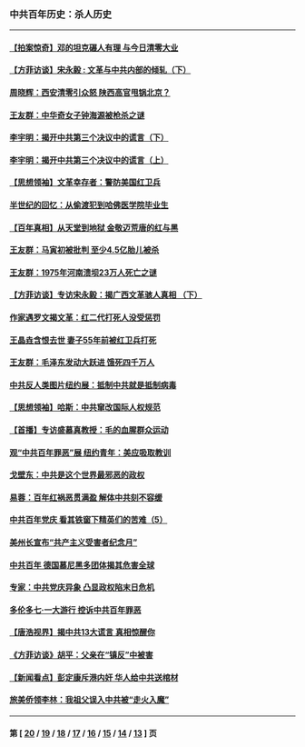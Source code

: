 ### 中共百年历史：杀人历史
---
#### [【拍案惊奇】邓的坦克碾人有理 与今日清零大业](../../pages/nf1176106/n13729574.md?05260430) 
#### [【方菲访谈】宋永毅 : 文革与中共内部的倾轧（下）](../../pages/nf1176106/n13486836.md?05260430) 
#### [周晓辉：西安清零引众怒 陕西高官甩锅北京？](../../pages/nf1176106/n13484627.md?05260430) 
#### [王友群：中华奇女子钟海源被枪杀之谜](../../pages/nf1176106/n13430555.md?05260430) 
#### [李宇明：揭开中共第三个决议中的谎言（下）](../../pages/nf1176106/n13389389.md?05260430) 
#### [李宇明：揭开中共第三个决议中的谎言（上）](../../pages/nf1176106/n13388697.md?05260430) 
#### [【思想领袖】文革幸存者：警防美国红卫兵](../../pages/nf1176106/n13339289.md?05260430) 
#### [半世纪的回忆：从偷渡犯到哈佛医学院毕业生](../../pages/nf1176106/n13345328.md?05260430) 
#### [【百年真相】从天堂到地狱 金敬迈荒唐的红与黑](../../pages/nf1176106/n13336995.md?05260430) 
#### [王友群：马寅初被批判 至少4.5亿胎儿被杀](../../pages/nf1176106/n13260313.md?05260430) 
#### [王友群：1975年河南溃坝23万人死亡之谜](../../pages/nf1176106/n13231576.md?05260430) 
#### [【方菲访谈】专访宋永毅：揭广西文革骇人真相 （下）](../../pages/nf1176106/n13209074.md?05260430) 
#### [作家遇罗文揭文革：红二代打死人没受惩罚](../../pages/nf1176106/n13205254.md?05260430) 
#### [王晶垚含恨去世 妻子55年前被红卫兵打死](../../pages/nf1176106/n13203590.md?05260430) 
#### [王友群：毛泽东发动大跃进 饿死四千万人](../../pages/nf1176106/n13177158.md?05260430) 
#### [中共反人类图片纽约展：抵制中共就是抵制病毒](../../pages/nf1176106/n13115371.md?05260430) 
#### [【思想领袖】哈斯：中共窜改国际人权规范](../../pages/nf1176106/n13053647.md?05260430) 
#### [【首播】专访盛慕真教授：毛的血腥群众运动](../../pages/nf1176106/n13091782.md?05260430) 
#### [观“中共百年罪恶”展 纽约青年：美应吸取教训](../../pages/nf1176106/n13085246.md?05260430) 
#### [戈壁东：中共是这个世界最邪恶的政权](../../pages/nf1176106/n13085641.md?05260430) 
#### [易蓉：百年红祸恶贯满盈 解体中共刻不容缓](../../pages/nf1176106/n13084455.md?05260430) 
#### [中共百年党庆 看其铁窗下精英们的苦难（5）](../../pages/nf1176106/n13076766.md?05260430) 
#### [美州长宣布“共产主义受害者纪念月”](../../pages/nf1176106/n13074024.md?05260430) 
#### [中共百年 德国慕尼黑多团体揭其危害全球](../../pages/nf1176106/n13068873.md?05260430) 
#### [专家：中共党庆异象 凸显政权陷末日危机](../../pages/nf1176106/n13067084.md?05260430) 
#### [多伦多七·一大游行 控诉中共百年罪恶](../../pages/nf1176106/n13062043.md?05260430) 
#### [【唐浩视界】揭中共13大谎言 真相惊醒你](../../pages/nf1176106/n13065208.md?05260430) 
#### [《方菲访谈》胡平：父亲在“镇反”中被害](../../pages/nf1176106/n13064114.md?05260430) 
#### [【新闻看点】彭定康斥港内奸 华人给中共送棺材](../../pages/nf1176106/n13064230.md?05260430) 
#### [旅美侨领李林：我祖父误入中共被“走火入魔”](../../pages/nf1176106/n13062777.md?05260430) 

---
#### 第 [ [20](./20.md?05260430) / [19](./19.md?05260430) / [18](./18.md?05260430) / [17](./17.md?05260430) / [16](./16.md?05260430) / [15](./15.md?05260430) / [14](./14.md?05260430) / [13](./13.md?05260430) ] 页
